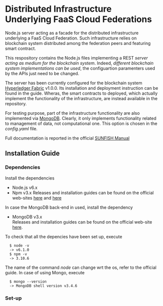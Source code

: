 # Distributed Infrastructure Underlying FaaS Cloud Federations

Node.js server acting as a facade for the distributed infrastructure underlying a FaaS Cloud Federation. Such infrastructure relies on blockchain system distributed among the federation peers and featuring smart contract. 

This respository contains the Node.js files implementing a REST *server acting as medium for the blockchain system*. Indeed, *different blockchain system implementations can be used*, the configuartion paramenters used by the APIs just need to be changed. 

The server has been currently configured for the blockchain system [Hyperledger Fabric](https://hyperledger-fabric.readthedocs.io/en/latest/) v1.0.0. Its installation and deployment instruction can be found in the guide. Wheras, the smart contracts to deployed, which actually implement the functionality of the infrastructure, are instead available in the repository. 

For testing purpose, part of the infrastructure functionality are also implemented via [MongoDB](https://www.mongodb.com/en). Clearly, it only implements functionality related to management of data, not computational one. This option is chosen in the *config.yaml* file.

Full documentation is reported in the official [SUNFISH Manual](http://sunfish-platform-docs.readthedocs.io/)

## Installation Guide

### Dependencies 

Install the dependencies 
- Node.js v6.x
- Npm v3.x
Releases and installation guides can be found on the official web-sites [here](https://nodejs.org) and [here](https://www.npmjs.com/) 

In case the MongoDB back-end in used, install the dependency
- MongoDB v3.x  
Releases and installation guides can be found on the official web-site [here](https://www.mongodb.com/). 

To check that all the depencies have been set up, execute
```
  $ node -v
  -> v6.1.0
  $ npm -v
  -> 3.10.6
```
The name of the command *node* can change wrt the os, refer to the official guide. In case of using Mongo, execute
```
  $ mongo --version
  -> MongoDB shell version v3.4.6
```  

### Set-up


